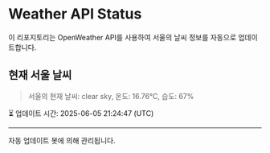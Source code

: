 
# Weather API Status

이 리포지토리는 OpenWeather API를 사용하여 서울의 날씨 정보를 자동으로 업데이트합니다.

## 현재 서울 날씨
> 서울의 현재 날씨: clear sky, 온도: 16.76°C, 습도: 67%

⏳ 업데이트 시간: 2025-06-05 21:24:47 (UTC)

---
자동 업데이트 봇에 의해 관리됩니다.
